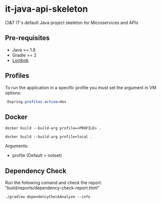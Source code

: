 # it-java-api-skeleton
CI&amp;T IT's default Java project skeleton for Microservices and APIs

## Pre-requisites

- Java >= 1.8
- Gradle >= 2
- [Lombok](https://projectlombok.org/download.html)

## Profiles

To run the application in a specific profile you must set the argument in VM options:
```java
-Dspring.profiles.active=dev
```

## Docker
```shell
docker build --build-arg profile=<PROFILE> .
```
```shell
docker build --build-arg profile=local .
```
Arguments:
* profile (Default = notset)


## Dependency Check
Run the following comand and check the report: "build/reports/dependency-check-report.html"

```shell
./gradlew dependencyCheckAnalyze --info
```
